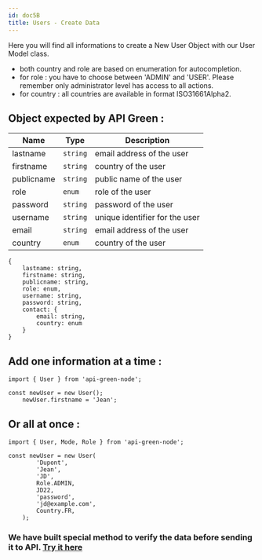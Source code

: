```yaml
---
id: doc5B
title: Users - Create Data
---
```


Here you will find all informations to create a New User Object with our User Model class.
- both country and role are based on enumeration for autocompletion.
- for role : you have to choose between 'ADMIN' and 'USER'. Please remember only administrator level has access to all actions.
- for country : all countries are available in format ISO31661Alpha2.

## Object expected by API Green : 
| Name | Type | Description |
| --- | --- | --- |
| lastname | <code>string</code> | email address of the user |
| firstname | <code>string</code> | country of the user |
| publicname | <code>string</code> | public name of the user |
| role | <code>enum</code> | role of the user |
| password | <code>string</code> | password of the user |
| username | <code>string</code> | unique identifier for the user |
| email | <code>string</code> | email address of the user |
| country | <code>enum</code> | country of the user |

```
{
    lastname: string,
    firstname: string,
    publicname: string,
    role: enum,
    username: string,
    password: string,
    contact: {
        email: string,
        country: enum
    }
}

```

## Add one information at a time :

```
import { User } from 'api-green-node';

const newUser = new User();
    newUser.firstname = 'Jean';

```
## Or all at once  :

```
import { User, Mode, Role } from 'api-green-node';

const newUser = new User(
        'Dupont',
        'Jean',
        'JD',
        Role.ADMIN,
        JD22,
        'password',
        'jd@example.com',
        Country.FR,
    );

```
### We have built special method to verify the data before sending it to API. [Try it here](doc9#verify)